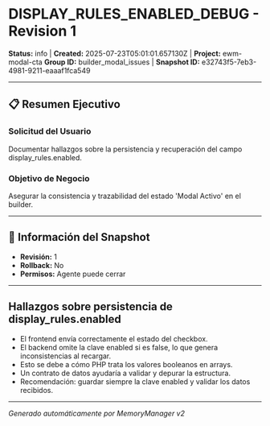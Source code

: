 # DISPLAY_RULES_ENABLED_DEBUG - Revision 1

**Status:** info | **Created:** 2025-07-23T05:01:01.657130Z | **Project:** ewm-modal-cta
**Group ID:** builder_modal_issues | **Snapshot ID:** e32743f5-7eb3-4981-9211-eaaaf1fca549

---

## 📋 Resumen Ejecutivo
### Solicitud del Usuario
Documentar hallazgos sobre la persistencia y recuperación del campo display_rules.enabled.

### Objetivo de Negocio
Asegurar la consistencia y trazabilidad del estado 'Modal Activo' en el builder.

---

## 🔧 Información del Snapshot
- **Revisión:** 1
- **Rollback:** No
- **Permisos:** Agente puede cerrar

---

## Hallazgos sobre persistencia de display_rules.enabled
- El frontend envía correctamente el estado del checkbox.
- El backend omite la clave enabled si es false, lo que genera inconsistencias al recargar.
- Esto se debe a cómo PHP trata los valores booleanos en arrays.
- Un contrato de datos ayudaría a validar y depurar la estructura.
- Recomendación: guardar siempre la clave enabled y validar los datos recibidos.

---

*Generado automáticamente por MemoryManager v2*
